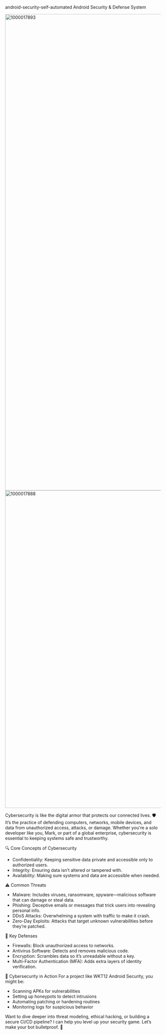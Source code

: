 android-security-self-automated
Android Security & Defense System 



<img width="1024" height="1536" alt="1000017893" src="https://github.com/user-attachments/assets/e9aa2199-2dda-499d-9020-c50c03d5a337" />

 <img width="1024" height="1024" alt="1000017888" src="https://github.com/user-attachments/assets/9e9fa79a-a6eb-4dc4-8514-239c868974ef" />
 
Cybersecurity is like the digital armor that protects our connected lives. 🛡️ It’s the practice of defending computers, networks, mobile devices, and data from unauthorized access, attacks, or damage. Whether you're a solo developer like you, Mark, or part of a global enterprise, cybersecurity is essential to keeping systems safe and trustworthy.

🔍 Core Concepts of Cybersecurity
- Confidentiality: Keeping sensitive data private and accessible only to authorized users.
- Integrity: Ensuring data isn’t altered or tampered with.
- Availability: Making sure systems and data are accessible when needed.

⚠️ Common Threats
- Malware: Includes viruses, ransomware, spyware—malicious software that can damage or steal data.
- Phishing: Deceptive emails or messages that trick users into revealing personal info.
- DDoS Attacks: Overwhelming a system with traffic to make it crash.
- Zero-Day Exploits: Attacks that target unknown vulnerabilities before they’re patched.

🧰 Key Defenses
- Firewalls: Block unauthorized access to networks.
- Antivirus Software: Detects and removes malicious code.
- Encryption: Scrambles data so it’s unreadable without a key.
- Multi-Factor Authentication (MFA): Adds extra layers of identity verification.

🚀 Cybersecurity in Action
For a project like WKT12 Android Security, you might be:
- Scanning APKs for vulnerabilities
- Setting up honeypots to detect intrusions
- Automating patching or hardening routines
- Monitoring logs for suspicious behavior

Want to dive deeper into threat modeling, ethical hacking, or building a secure CI/CD pipeline? I can help you level up your security game. Let’s make your bot bulletproof. 🔐

